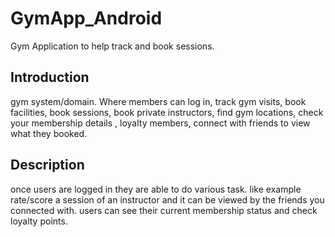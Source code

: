 # GymApp_Android
Gym Application to help track and book sessions.

## Introduction
gym system/domain. Where members can log in, track gym visits, book facilities, book sessions, book private instructors, find gym locations, check your membership details , loyalty members, connect with friends to view what they booked.

## Description
once users are logged in they are able to do various task.
like example rate/score a session of an instructor and it can be viewed by the friends you connected with.
users can see their current membership status and check loyalty points.
